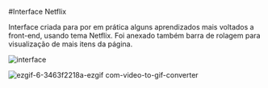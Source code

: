 #Interface Netflix

Interface criada para por em prática alguns aprendizados mais voltados a front-end, usando tema Netflix.
Foi anexado também barra de rolagem para visualização de mais itens da página.

![interface](https://github.com/user-attachments/assets/785f6d68-c2b3-44d5-b285-f95d7e1edd8b)

![ezgif-6-3463f2218a-ezgif com-video-to-gif-converter](https://github.com/user-attachments/assets/ecd53184-9122-45aa-bddf-762d2f80d43a)


